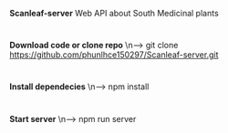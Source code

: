 **Scanleaf-server**
Web API about South Medicinal plants
# 
**Download code or clone repo**
\n--> git clone https://github.com/phunlhce150297/Scanleaf-server.git
# 
**Install dependecies**
\n--> npm install
# 
**Start server**
\n--> npm run server
